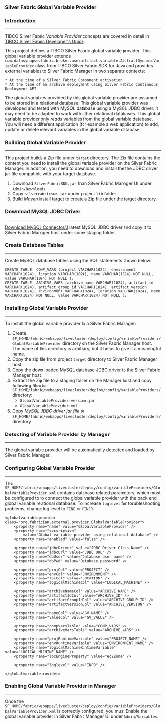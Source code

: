 ### Silver Fabric Global Variable Provider

### Introduction
-----------------------
TIBCO Silver Fabric *Variable Provider* concepts are covered in detail in 
[TIBCO Silver Fabric Developer's Guide].

This project defines a TIBCO Silver Fabric global variable provider. This global variable provider
extends `com.datasynapse.fabric.broker.userartifact.variable.AbstractDynamicVariableProvider` class from
TIBCO Silver Fabric SDK for Java  and provides external variables to Silver Fabric 
Manager in two separate contexts:

	* At the time of a Silver Fabric Component activation 
	* At the time of an archive deployment using Silver Fabric Continuous Deployment API

The global variables provided by this global variable provider are assumed to be stored in a relational database. 
This global variable provider was developed and tested with MySQL database using a MySQL JDBC driver. it may need to be adapted to work with other 
relational databases. This global  variable provider only *reads* variables from the global  variable database. You will need a different 
application (for example a web application) to add, update or delete relevant variables in the global variable  database.

### Building Global Variable Provider
------------------------------------------------
This project builds a Zip file under `target` directory. The Zip file contains the content
you need to install the global  variable provider on the Silver Fabric Manager. In addition, you need to 
download and install the the JDBC driver jar file compatible with your target database.

1. Download `SilverFabricSDK.jar` from Silver Fabric Manager UI under `Admin/Downloads`
2. Copy `SilverFabricSDK.jar` under project `lib` folder
3. Build *Maven* install target to create a Zip file under the target directory.

### Download MySQL JDBC Driver
--------------------------------------------
[Download MySQL Connector/J] latest MySQL JDBC driver and copy it to Silver Fabric Manager host under some staging folder.

### Create Database Tables
--------------------------------------------
Create MySQL database tables using the SQL statements shown below:

```
CREATE TABLE  COMP_VARS (project VARCHAR(1024), environment VARCHAR(1024), location VARCHAR(1024), name VARCHAR(1024) NOT NULL, value VARCHAR(1024) NOT NULL );
CREATE TABLE  ARCHIVE_VARS (archive_name VARCHAR(1024), artifact_id VARCHAR(1024), artifact_group_id VARCHAR(1024), artifact_version VARCHAR(1024), environment VARCHAR(1024), location VARCHAR(1024), name VARCHAR(1024) NOT NULL, value VARCHAR(1024) NOT NULL );
```

### Installing Global Variable Provider
-------------------------------------------------
To install the global variable provider to a Silver Fabric Manager:

1. Create 
`SF_HOME/fabric/webapps/livecluster/deploy/config/variableProviders/GlobalVariableProvider` directory on the Silver Fabric Manager host.
The name of this directory is arbitrary, but it helps to give it a meaningful name.
2. Copy the zip file from project `target` directory to Silver Fabric Manager host.
3. Copy the down loaded MySQL database JDBC driver to the Silver Fabric Manager host.
4. Extract the Zip file to a staging folder on the Manager host and  copy following files to `SF_HOME/fabric/webapps/livecluster/deploy/config/variableProviders/` directory:
	* `GlobalVariableProvider-version.jar`
	* `GlobalVariableProvider.xml`
5. Copy *MySQL JDBC driver jar file* to `SF_HOME/fabric/webapps/livecluster/deploy/config/variableProviders/` directory

### Detecting of Variable Provider by Manager
----------------------------------------------------------

The global variable provider will be automatically detected and loaded by Silver Fabric Manager. 

### Configuring Global Variable Provider
------------------------------------------------------

The `SF_HOME/fabric/webapps/livecluster/deploy/config/variableProviders/GlobalVariableProvider.xml`  contains database  related parameters, which must be configured to
to connect the global variable provider with the back end global  variable relational database. To increase `loglevel` for
torubleshooting problems, change log level to `FINE` or `FINER`.

```
<globalvariableprovider class="org.fabrician.external.provider.GlobalVariableProvider">
	<property name="name" value="GlobalVariableProvider" />
	<property name="description"
		value="Global variable provider using relational database" />
	<property name="enabled" value="false" />

	<property name="jdbcDriver" value="JDBC Driver Class Name" />
	<property name="jdbcUrl" value="JDBC URL" />
	<property name="dbUser" value="Database user name" />
	<property name="dbPwd" value="Database password" />

	<property name="projCol" value="PROJECT" />
	<property name="envCol" value="ENVIRONMENT" />
	<property name="locCol" value="LOCATION" />
	<property name="logicalMachineCol" value="LOGICAL_MACHINE" />

	<property name="archiveNameCol" value="ARCHIVE_NAME" />
	<property name="artifactIdCol" value="ARCHIVE_ID" />
	<property name="artifactGroupIdCol" value="ARCHIVE_GROUP_ID" />
	<property name="artifactVersionCol" value="ARCHIVE_VERSION" />

	<property name="nameCol" value="GV_NAME" />
	<property name="valueCol" value="GV_VALUE" />

	<property name="compVarsTable" value="COMP_VARS" />
	<property name="archiveVarsTable" value="ARCHIVE_VARS" />

	<property name="projRuntimeVariable" value="PROJECT_NAME" />
	<property name="envRuntimeVariable" value="ENVIRONMENT_NAME" />
	<property name="logicalMachineRuntimeVariable" value="LOGICAL_MACHINE_NAME" />
	<property name="locEngineProperty" value="ec2Zone" />
	
	<property name="loglevel" value="INFO" />

</globalvariableprovider>

```

### Enabling Global Variable Provider in Manager
---------------------------------------------------------------

Once the  `SF_HOME/fabric/webapps/livecluster/deploy/config/variableProviders/GlobalVariableProvider.xml` is correctly configured, you
must Enable the global variable provider in Silver Fabric Manager UI under `Admin/Variables`. 


[Download MySQL Connector/J]:<https://dev.mysql.com/downloads/connector/j/>
[TIBCO Silver Fabric Developer's Guide]:<https://docs.tibco.com/pub/silver_fabric/5.7.1/doc/pdf/TIB_silver_fabric_5.7.1_developers_guide.pdf>